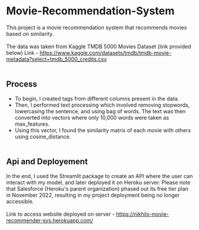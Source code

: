 # Movie-Recommendation-System

This project is a movie recommendation system that recommends movies based on similarity.  <br /><br />
The data was taken from Kaggle TMDB 5000 Movies Dataset (link provided below)
Link - https://www.kaggle.com/datasets/tmdb/tmdb-movie-metadata?select=tmdb_5000_credits.csv <br /><br />

## Process 
* To begin, I created tags from different columns present in the data. 
* Then, I performed text processing which involved removing stopwords, lowercasing the sentence, and using bag of words. The text was then converted into vectors where only 10,000 words were taken as max_features.
* Using this vector, I found the similarity matrix of each movie with others using cosine_distance. <br /><br />

## Api and Deployement
In the end, I used the Streamlit package to create an API where the user can interact with my model, and later deployed it on Heroku server. Please note that Salesforce (Heroku's parent organization) phased out its free tier plan in November 2022, resulting in my project deployment being no longer accessible. <br /><br />
Link to access website deployed on server - https://nikhils-movie-recommender-sys.herokuapp.com/
